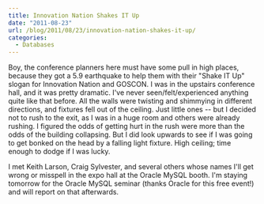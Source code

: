 ```yaml
---
title: Innovation Nation Shakes IT Up
date: "2011-08-23"
url: /blog/2011/08/23/innovation-nation-shakes-it-up/
categories:
  - Databases
---
```

Boy, the conference planners here must have some pull in high places, because they got a 5.9 earthquake to help them with their "Shake IT Up" slogan for Innovation Nation and GOSCON. I was in the upstairs conference hall, and it was pretty dramatic. I've never seen/felt/experienced anything quite like that before. All the walls were twisting and shimmying in different directions, and fixtures fell out of the ceiling. Just little ones -- but I decided not to rush to the exit, as I was in a huge room and others were already rushing. I figured the odds of getting hurt in the rush were more than the odds of the building collapsing. But I did look upwards to see if I was going to get bonked on the head by a falling light fixture. High ceiling; time enough to dodge if I was lucky.

I met Keith Larson, Craig Sylvester, and several others whose names I'll get wrong or misspell in the expo hall at the Oracle MySQL booth. I'm staying tomorrow for the Oracle MySQL seminar (thanks Oracle for this free event!) and will report on that afterwards.
